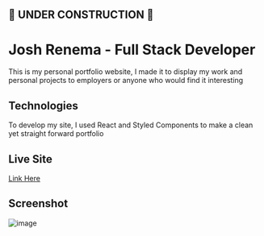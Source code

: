 <h2>🚧 UNDER CONSTRUCTION 🚧</h2>

<h1> Josh Renema - Full Stack Developer </h1>

This is my personal portfolio website, I made it to display my work and personal projects to employers or anyone who would find it interesting

<h2>Technologies</h2>

To develop my site, I used React and Styled Components to make a clean yet straight forward portfolio

<h2>Live Site</h2>

<a href="https://josren.ca" target="_blank">Link Here</a>

<h2>Screenshot</h2>

![image](https://user-images.githubusercontent.com/60946895/221374887-78843fd1-caca-4f74-a1ea-383eeb3f824c.png)


